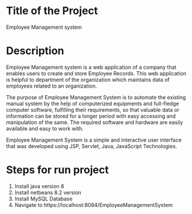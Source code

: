 # Title of the Project 
Employee Management system

# Description 
Employee Management system is a web application of a company that enables users to create and store Employee Records. This web application is helpful to department of the organization which maintains data of employees related to an organization.

The purpose of Employee Management System is to automate the existing manual system by the help of computerized equipments and full-fledge computer software, fulfilling their requirements, so that valuable data or information can be stored for a longer period with easy accessing and manipulation of the same. The required software and hardware are easily available and easy to work with.

Employee Management System is a simple and interactive user interface that was developed using JSP, Servlet, Java, JavaScript Technologies.

# Steps for run project
1. Install java version 8
2. Install netbeans 8.2 version
3. Install MySQL Database
4. Navigate to https://localhost:8084/EmployeeManagementSystem